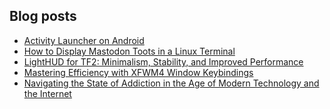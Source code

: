 ## Blog posts
<!-- BLOG-POST-LIST:START -->
- [Activity Launcher on Android](https://furycd001.github.io/activity-launcher-on-android/)
- [How to Display Mastodon Toots in a Linux Terminal](https://furycd001.github.io/how-to-display-mastodon-toots-in-a-linux-terminal/)
- [LightHUD for TF2: Minimalism, Stability, and Improved Performance](https://furycd001.github.io/lighthud-for-tf2-minimalism-stability-and-improved-performance/)
- [Mastering Efficiency with XFWM4 Window Keybindings](https://furycd001.github.io/mastering-efficiency-with-xfwm4-window-keybindings/)
- [Navigating the State of Addiction in the Age of Modern Technology and the Internet](https://furycd001.github.io/navigating-the-state-of-addiction-in-the-age-of-modern-technology-and-the-internet/)
<!-- BLOG-POST-LIST:END -->

<!--
**furycd001/furycd001** is a ✨ _special_ ✨ repository because its `README.md` (this file) appears on your GitHub profile.

Here are some ideas to get you started:

- 🔭 I’m currently working on ...
- 🌱 I’m currently learning ...
- 👯 I’m looking to collaborate on ...
- 🤔 I’m looking for help with ...
- 💬 Ask me about ...
- 📫 How to reach me: ...
- 😄 Pronouns: ...
- ⚡ Fun fact: ...
-->
